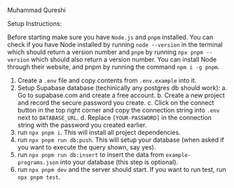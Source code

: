 Muhammad Qureshi

Setup Instructions:

Before starting make sure you have `Node.js` and `pnpm` installed. You can check if you have Node installed by running `node --version` in the terminal which should return a version number and `pnpm` by running `npx pnpm --version` which should also return a version number. You can install Node through their website, and pnpm by running the command `npm i -g pnpm`.

1. Create a `.env` file and copy contents from `.env.example` into it.
2. Setup Supabase database (techinically any postgres db should work):
   a. Go to supabase.com and create a free account.
   b. Create a new project and record the secure password you create.
   c. Click on the connect button in the top right corner and copy the connection string into `.env` next to `DATABASE_URL`.
   d. Replace `[YOUR-PASSWORD]` in the connection string with the password you created earlier.
3. run `npx pnpm i`. This will install all project dependencies.
4. run `npx pnpm run db:push`. This will setup your database (when asked if you want to execute the query shown, say yes).
5. run `npx pnpm run db:insert` to insert the data from `example-programs.json` into your database (this step is optional).
6. run `npx pnpm dev` and the server should start. If you want to run test, run `npx pnpm test`.
